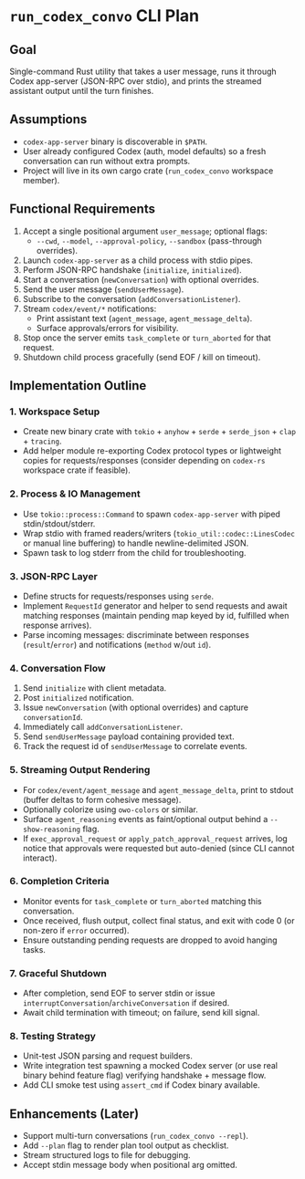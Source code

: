 # `run_codex_convo` CLI Plan

## Goal

Single-command Rust utility that takes a user message, runs it through Codex app-server (JSON-RPC over stdio), and prints the streamed assistant output until the turn finishes.

## Assumptions

- `codex-app-server` binary is discoverable in `$PATH`.
- User already configured Codex (auth, model defaults) so a fresh conversation can run without extra prompts.
- Project will live in its own cargo crate (`run_codex_convo` workspace member).

## Functional Requirements

1. Accept a single positional argument `user_message`; optional flags:
   - `--cwd`, `--model`, `--approval-policy`, `--sandbox` (pass-through overrides).
2. Launch `codex-app-server` as a child process with stdio pipes.
3. Perform JSON-RPC handshake (`initialize`, `initialized`).
4. Start a conversation (`newConversation`) with optional overrides.
5. Send the user message (`sendUserMessage`).
6. Subscribe to the conversation (`addConversationListener`).
7. Stream `codex/event/*` notifications:
   - Print assistant text (`agent_message`, `agent_message_delta`).
   - Surface approvals/errors for visibility.
8. Stop once the server emits `task_complete` or `turn_aborted` for that request.
9. Shutdown child process gracefully (send EOF / kill on timeout).

## Implementation Outline

### 1. Workspace Setup

- Create new binary crate with `tokio` + `anyhow` + `serde` + `serde_json` + `clap` + `tracing`.
- Add helper module re-exporting Codex protocol types or lightweight copies for requests/responses (consider depending on `codex-rs` workspace crate if feasible).

### 2. Process & IO Management

- Use `tokio::process::Command` to spawn `codex-app-server` with piped stdin/stdout/stderr.
- Wrap stdio with framed readers/writers (`tokio_util::codec::LinesCodec` or manual line buffering) to handle newline-delimited JSON.
- Spawn task to log stderr from the child for troubleshooting.

### 3. JSON-RPC Layer

- Define structs for requests/responses using `serde`.
- Implement `RequestId` generator and helper to send requests and await matching responses (maintain pending map keyed by id, fulfilled when response arrives).
- Parse incoming messages: discriminate between responses (`result`/`error`) and notifications (`method` w/out `id`).

### 4. Conversation Flow

1. Send `initialize` with client metadata.
2. Post `initialized` notification.
3. Issue `newConversation` (with optional overrides) and capture `conversationId`.
4. Immediately call `addConversationListener`.
5. Send `sendUserMessage` payload containing provided text.
6. Track the request id of `sendUserMessage` to correlate events.

### 5. Streaming Output Rendering

- For `codex/event/agent_message` and `agent_message_delta`, print to stdout (buffer deltas to form cohesive message).
- Optionally colorize using `owo-colors` or similar.
- Surface `agent_reasoning` events as faint/optional output behind a `--show-reasoning` flag.
- If `exec_approval_request` or `apply_patch_approval_request` arrives, log notice that approvals were requested but auto-denied (since CLI cannot interact).

### 6. Completion Criteria

- Monitor events for `task_complete` or `turn_aborted` matching this conversation.
- Once received, flush output, collect final status, and exit with code 0 (or non-zero if `error` occurred).
- Ensure outstanding pending requests are dropped to avoid hanging tasks.

### 7. Graceful Shutdown

- After completion, send EOF to server stdin or issue `interruptConversation`/`archiveConversation` if desired.
- Await child termination with timeout; on failure, send kill signal.

### 8. Testing Strategy

- Unit-test JSON parsing and request builders.
- Write integration test spawning a mocked Codex server (or use real binary behind feature flag) verifying handshake + message flow.
- Add CLI smoke test using `assert_cmd` if Codex binary available.

## Enhancements (Later)

- Support multi-turn conversations (`run_codex_convo --repl`).
- Add `--plan` flag to render plan tool output as checklist.
- Stream structured logs to file for debugging.
- Accept stdin message body when positional arg omitted.

